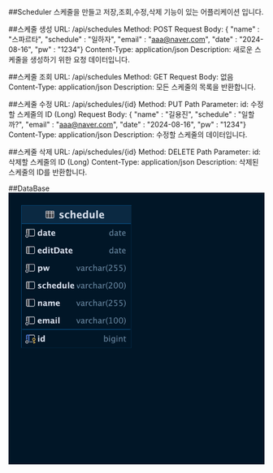 ##Scheduler
스케줄을 만들고 저장,조회,수정,삭제 기능이 있는 어플리케이션 입니다.

##스케줄 생성
URL: /api/schedules
Method: POST
Request Body: { "name" : "스파르타", "schedule" : "일하자", "email" : "aaa@naver.com", "date" : "2024-08-16", "pw" : "1234"}
Content-Type: application/json
Description: 새로운 스케줄을 생성하기 위한 요청 데이터입니다.

##스케줄 조회
URL: /api/schedules
Method: GET
Request Body: 없음
Content-Type: application/json
Description: 모든 스케줄의 목록을 반환합니다.

##스케줄 수정
URL: /api/schedules/{id}
Method: PUT
Path Parameter:
id: 수정할 스케줄의 ID (Long)
Request Body: { "name" : "길용진", "schedule" : "일할까?", "email" : "aaa@naver.com", "date" : "2024-08-16", "pw" : "1234"}
Content-Type: application/json
Description: 수정할 스케줄의 데이터입니다.

##스케줄 삭제
URL: /api/schedules/{id}
Method: DELETE
Path Parameter:
id: 삭제할 스케줄의 ID (Long)
Content-Type: application/json
Description: 삭제된 스케줄의 ID를 반환합니다.

##DataBase
![img.png](img.png)